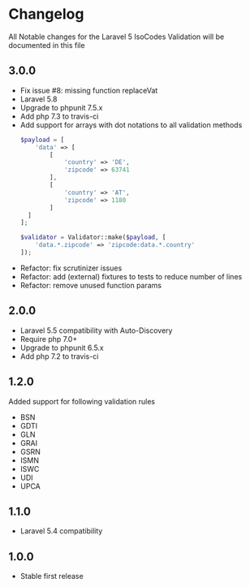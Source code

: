 # Changelog

All Notable changes for the Laravel 5 IsoCodes Validation  will be documented in this file

## 3.0.0
- Fix issue #8: missing function replaceVat
- Laravel 5.8
- Upgrade to phpunit 7.5.x
- Add php 7.3 to travis-ci
- Add support for arrays with dot notations to all validation methods
  ```php
  $payload = [
      'data' => [
          [
              'country' => 'DE',
              'zipcode' => 63741
          ],
          [
              'country' => 'AT',
              'zipcode' => 1180
          ]
    ] 
  ];
  
  $validator = Validator::make($payload, [
      'data.*.zipcode' => 'zipcode:data.*.country'
  ]);
  ```
- Refactor: fix scrutinizer issues  
- Refactor: add (external) fixtures to tests to reduce number of lines
- Refactor: remove unused function params

## 2.0.0
- Laravel 5.5 compatibility with Auto-Discovery
- Require php 7.0+
- Upgrade to phpunit 6.5.x
- Add php 7.2 to travis-ci

## 1.2.0
Added support for following validation rules
- BSN
- GDTI
- GLN
- GRAI
- GSRN
- ISMN
- ISWC
- UDI
- UPCA

## 1.1.0
- Laravel 5.4 compatibility 

## 1.0.0
- Stable first release
